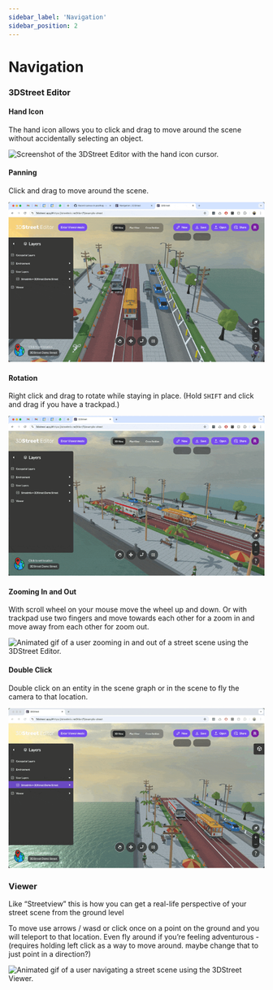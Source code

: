 ```yaml
---
sidebar_label: 'Navigation'
sidebar_position: 2
---
```


# Navigation

### 3DStreet Editor

#### Hand Icon

The hand icon allows you to click and drag to move around the scene without accidentally selecting an object.

![Screenshot of the 3DStreet Editor with the hand icon cursor.](/img/docs/navigation/3dstreet-editor-hand.gif)

#### Panning

Click and drag to move around the scene.

![Animated gif of a user panning a street scene using the 3DStreet Editor.](/img/docs/navigation/pan.gif)

#### Rotation

Right click and drag to rotate while staying in place. (Hold `SHIFT` and click and drag if you have a trackpad.)

![Animated gif of a user rotating a street scene using the 3DStreet Editor.](/img/docs/navigation/rotate.gif)

#### Zooming In and Out

With scroll wheel on your mouse move the wheel up and down. Or with trackpad use two fingers and move towards each other for a zoom in and move away from each other for zoom out.

![Animated gif of a user zooming in and out of a street scene using the 3DStreet Editor.](/img/docs/navigation/zoom.gif)

#### Double Click
Double click on an entity in the scene graph or in the scene to fly the camera to that location.

![Animated gif of a user double clicking on an entity to fly the camera to that location using the 3DStreet Editor.](/img/docs/navigation/double-click.gif)


### Viewer
Like “Streetview” this is how you can get a real-life perspective of your street scene from the ground level

To move use arrows  / wasd or click once on a point on the ground and you will teleport to that location. Even fly around if you’re feeling adventurous - (requires holding left click as a way to move around. maybe change that to just point in a direction?)

![Animated gif of a user navigating a street scene using the 3DStreet Viewer.](/img/docs/navigation/viewer.gif)
